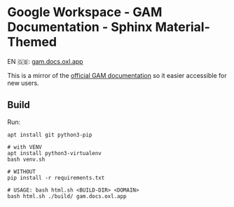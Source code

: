 # Google Workspace - GAM Documentation - Sphinx Material-Themed

<!-- 
[![Uptime](https://status.oxl.at/api/v1/endpoints/1--oxl_documentation/uptimes/7d/badge.svg)](https://status.oxl.at/endpoints/1--oxl_documentation)
-->

EN 🇬🇧: [gam.docs.oxl.app](https://gam.docs.oxl.app)

This is a mirror of the [official GAM documentation](https://github.com/GAM-team/GAM/wiki) so it easier accessible for new users.

## Build

Run:

```
apt install git python3-pip

# with VENV
apt install python3-virtualenv 
bash venv.sh

# WITHOUT
pip install -r requirements.txt

# USAGE: bash html.sh <BUILD-DIR> <DOMAIN> 
bash html.sh ./build/ gam.docs.oxl.app
```
